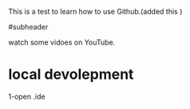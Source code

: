 This is a test to learn how to use Github.(added this ) 


#subheader

watch some vidoes on YouTube.


# local devolepment

1-open .ide
